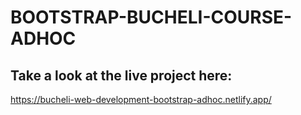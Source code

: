 # BOOTSTRAP-BUCHELI-COURSE-ADHOC

## Take a look at the live project here:
https://bucheli-web-development-bootstrap-adhoc.netlify.app/
